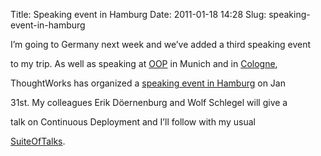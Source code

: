 Title: Speaking event in Hamburg
Date: 2011-01-18 14:28
Slug: speaking-event-in-hamburg

I’m going to Germany next week and we’ve added a third speaking event

to my trip. As well as speaking at
[OOP](http://www.sigs-datacom.de/oop2011/oop2011-eng/latest-news.html)
in Munich and in [Cologne](http://jugcologne.eu/),

ThoughtWorks has organized a [speaking event in
Hamburg](http://www.thoughtworks.com/events/software-design-21st-century-deutschland)
on Jan

31st. My colleagues Erik Döernenburg and Wolf Schlegel will give a

talk on Continuous Deployment and I’ll follow with my usual

[SuiteOfTalks](http://martinfowler.com/bliki/SuiteOfTalks.html).

</p>

